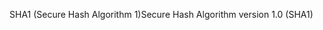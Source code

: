 <span data-ttu-id="fc505-101">SHA1 (Secure Hash Algorithm 1)</span><span class="sxs-lookup"><span data-stu-id="fc505-101">Secure Hash Algorithm version 1.0 (SHA1)</span></span>